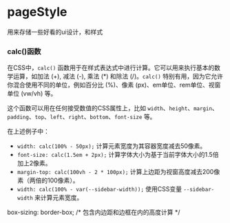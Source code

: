 # pageStyle
用来存储一些好看的ui设计，和样式



### calc()函数

在CSS中，`calc()` 函数用于在样式表达式中进行计算。它可以用来执行基本的数学运算，如加法 (+), 减法 (-), 乘法 (*) 和除法 (/)。`calc()` 特别有用，因为它允许你混合使用不同的单位，例如百分比 (%)、像素 (px)、em单位、rem单位、视窗单位 (vw/vh) 等。

这个函数可以用在任何接受数值的CSS属性上，比如 `width`、`height`、`margin`、`padding`、`top`、`left`、`right`、`bottom`、`font-size` 等。

在上述例子中：

- `width: calc(100% - 50px);` 计算元素宽度为其容器宽度减去50像素。
- `font-size: calc(1.5em + 2px);` 计算字体大小为基于当前字体大小的1.5倍加上2像素。
- `margin-top: calc(100vh - 2 * 100px);` 计算上边距为视窗高度减去200像素（两倍的100像素）。
- `width: calc(100% - var(--sidebar-width));` 使用CSS变量 `--sidebar-width` 来计算元素宽度。





box-sizing: border-box; /* 包含内边距和边框在内的高度计算 */
